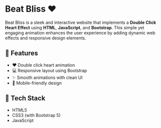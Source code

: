 # Beat Bliss ❤️

Beat Bliss is a sleek and interactive website that implements a **Double Click Heart Effect** using **HTML**, **JavaScript**, and **Bootstrap**. This simple yet engaging animation enhances the user experience by adding dynamic web effects and responsive design elements.

## 🚀 Features

- ❤️ Double click heart animation
- 💻 Responsive layout using Bootstrap
- ✨ Smooth animations with clean UI
- 📱 Mobile-friendly design

## 🔧 Tech Stack

- HTML5
- CSS3 (with Bootstrap 5)
- JavaScript



